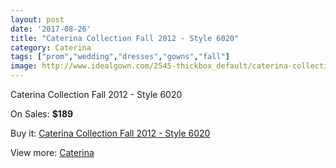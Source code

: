 ```yaml
---
layout: post
date: '2017-08-26'
title: "Caterina Collection Fall 2012 - Style 6020"
category: Caterina
tags: ["prom","wedding","dresses","gowns","fall"]
image: http://www.idealgown.com/2545-thickbox_default/caterina-collection-fall-2012-style-6020.jpg
---
```

Caterina Collection Fall 2012 - Style 6020

On Sales: **$189**
<a href="https://www.idealgown.com/en/caterina/1212-caterina-collection-fall-2012-style-6020.html"><amp-img layout="responsive" width="600" height="600" src="//www.idealgown.com/2545-thickbox_default/caterina-collection-fall-2012-style-6020.jpg" alt="Caterina Collection Fall 2012 - Style 6020 0" /></a>
<a href="https://www.idealgown.com/en/caterina/1212-caterina-collection-fall-2012-style-6020.html"><amp-img layout="responsive" width="600" height="600" src="//www.idealgown.com/2546-thickbox_default/caterina-collection-fall-2012-style-6020.jpg" alt="Caterina Collection Fall 2012 - Style 6020 1" /></a>

Buy it: [Caterina Collection Fall 2012 - Style 6020](https://www.idealgown.com/en/caterina/1212-caterina-collection-fall-2012-style-6020.html "Caterina Collection Fall 2012 - Style 6020")

View more: [Caterina](https://www.idealgown.com/en/15-caterina "Caterina")
